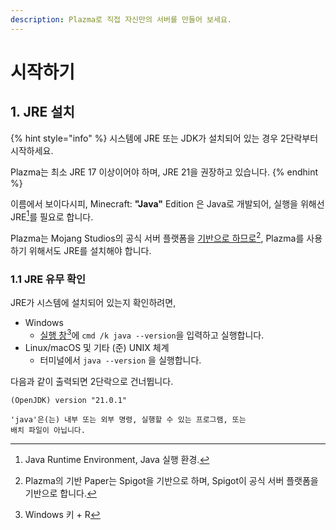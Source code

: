 ```yaml
---
description: Plazma로 직접 자신만의 서버를 만들어 보세요.
---
```


# 시작하기

## 1. JRE 설치

{% hint style="info" %}
시스템에 JRE 또는 JDK가 설치되어 있는 경우 2단락부터 시작하세요.

Plazma는 최소 JRE 17 이상이어야 하며, JRE 21을 권장하고 있습니다.
{% endhint %}

이름에서 보이다시피, Minecraft: **"Java"** Edition 은 Java로 개발되어, 실행을 위해선 JRE[^1]를 필요로 합니다.

Plazma는 Mojang Studios의 공식 서버 플랫폼을 [기반으로 하므로](#user-content-fn-2)[^2], Plazma를 사용하기 위해서도 JRE를 설치해야 합니다.

### 1.1 JRE 유무 확인

JRE가 시스템에 설치되어 있는지 확인하려면,

* Windows
  * [실행 창](#user-content-fn-3)[^3]에 `cmd /k java --version`을 입력하고 실행합니다.
* Linux/macOS 및 기타 (준) UNIX 체계
  * 터미널에서 `java --version` 을 실행합니다.

다음과  같이 출력되면 2단락으로 건너뜁니다.

```log
(OpenJDK) version "21.0.1"
```

```log
'java'은(는) 내부 또는 외부 명령, 실행할 수 있는 프로그램, 또는
배치 파일이 아닙니다.
```



[^1]: Java Runtime Environment, Java 실행 환경.

[^2]: Plazma의 기반 Paper는 Spigot을 기반으로 하며, Spigot이 공식 서버 플랫폼을 기반으로 합니다.

[^3]: Windows 키 + R
